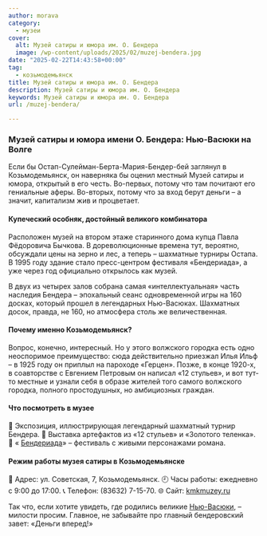 ```yaml
---
author: morava
category:
  - музеи
cover:
  alt: Музей сатиры и юмора им. О. Бендера
  image: /wp-content/uploads/2025/02/muzej-bendera.jpg
date: "2025-02-22T14:43:58+00:00"
tag:
  - козьмодемьянск
title: Музей сатиры и юмора им. О. Бендера
description: Музей сатиры и юмора им. О. Бендера
keywords: Музей сатиры и юмора им. О. Бендера
url: /muzej-bendera/

---
```

### **Музей сатиры и юмора имени О. Бендера: Нью-Васюки на Волге**

Если бы Остап-Сулейман-Берта-Мария-Бендер-бей заглянул в Козьмодемьянск, он наверняка бы оценил местный Музей сатиры и юмора, открытый в его честь. Во-первых, потому что там почитают его гениальные аферы. Во-вторых, потому что за вход берут деньги – а значит, капитализм жив и процветает.

#### **Купеческий особняк, достойный великого комбинатора**

Расположен музей на втором этаже старинного дома купца Павла Фёдоровича Бычкова. В дореволюционные времена тут, вероятно, обсуждали цены на зерно и лес, а теперь – шахматные турниры Остапа. В 1995 году здание стало пресс-центром фестиваля «Бендериада», а уже через год официально открылось как музей.

В двух из четырех залов собрана самая «интеллектуальная» часть наследия Бендера – эпохальный сеанс одновременной игры на 160 досках, который прошел в легендарных Нью-Васюках. Шахматных досок, правда, не 160, но атмосфера столь же величественная.

#### **Почему именно Козьмодемьянск?**

Вопрос, конечно, интересный. Но у этого волжского городка есть одно неоспоримое преимущество: сюда действительно приезжал Илья Ильф – в 1925 году он приплыл на пароходе «Герцен». Позже, в конце 1920-х, в соавторстве с Евгением Петровым он написал «12 стульев», и вот тут-то местные и узнали себя в образе жителей того самого волжского городка, полного простодушных, но амбициозных граждан.

#### **Что посмотреть в музее**

📍 Экспозиция, иллюстрирующая легендарный шахматный турнир Бендера.
📍 Выставка артефактов из «12 стульев» и «Золотого теленка».
📍 « [Бендериада](/benderiada-2024/)» – фестиваль с живыми персонажами романа.

#### **Режим работы музея сатиры в Козьмодемьянске**

📌 Адрес: ул. Советская, 7, Козьмодемьянск.
🕘 Часы работы: ежедневно с 9:00 до 17:00.
📞 Телефон: (83632) 7-15-70.
🌐 Сайт: [kmkmuzey.ru](http://kmkmuzey.ru)

Так что, если хотите увидеть, где родились великие [Нью-Васюки](/chat-marij-el/), – милости просим. Главное, не забывайте про главный бендеровский завет: «Деньги вперед!»
